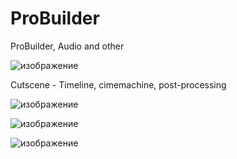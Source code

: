 # ProBuilder
 ProBuilder, Audio and other

![изображение](https://user-images.githubusercontent.com/79563332/185388161-112c0d84-3e7f-43d2-9bb8-d99398d0fb7c.png)

Cutscene - Timeline, cimemachine, post-processing

![изображение](https://user-images.githubusercontent.com/79563332/185852955-61b91cf4-bdda-4486-bee7-9e811bf48119.png)

![изображение](https://user-images.githubusercontent.com/79563332/185853029-29ade33d-0e82-45d9-89de-da4e1c2c559f.png)

![изображение](https://user-images.githubusercontent.com/79563332/185853158-cef058cd-a6b6-4e19-8b08-6897155ffe4c.png)

